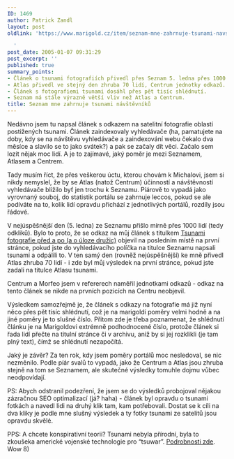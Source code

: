 ```yaml
---
ID: 1469
author: Patrick Zandl
layout: post
oldlink: 'https://www.marigold.cz/item/seznam-mne-zahrnuje-tsunami-navstevniku

  '
post_date: 2005-01-07 09:31:29
post_excerpt: ''
published: true
summary_points:
- Článek o tsunami fotografiích přivedl přes Seznam 5. ledna přes 1000 lidí.
- Atlas přivedl ve stejný den zhruba 70 lidí, Centrum jednotky odkazů.
- Článek s fotografiemi tsunami dosáhl přes pět tisíc shlédnutí.
- Seznam má stále výrazně větší vliv než Atlas a Centrum.
title: Seznam mne zahrnuje tsunami návštěvníků
---
```


<p>Nedávno jsem tu napsal článek s odkazem na satelitní fotografie oblastí postižených tsunami. Článek zaindexovaly vyhledávače (ha, pamatujete na doby, kdy se na návštěvu vyhledávače a zaindexování webu čekalo dva měsíce a slavilo se to jako svátek?) a pak se začaly dít věci. Začalo sem lozit nějak moc lidí. A je to zajímavé, jaký poměr je mezi Seznamem, Atlasem a Centrem. </p>


<p>Tady musím říct, že přes veškerou úctu, kterou chovám k Michalovi, jsem si nikdy nemyslel, že by se Atlas (natož Centrum) účinností a návštěvností vyhledávače blížilo byť jen trochu k Seznamu. Píárově to vypadá jako vyrovnaný souboj, do statistik portálu se zahrnuje leccos, pokud se ale podíváte na to, kolik lidí opravdu přichází z jednotlivých portálů, rozdíly jsou řádové. </p>

<p>V nejúspěšnější den (5. ledna) ze Seznamu přišlo mírně přes 1000 lidí (tedy odkliků). Bylo to proto, že se odkaz na můj článek s titulkem <a href="/item/tsunami-fotografie-pred-a-po-a-o-uloze-druzic">Tsunami fotografie před a po (a o úloze družic)</a> objevil na posledním místě na první stránce, pokud jste do vyhledávacího políčka na titulce Seznamu napsali tsunami a odpálili to. V ten samý den (rovněž nejúspěšnější) ke mně přivedl Atlas zhruba 70 lidí - i zde byl můj výsledek na první stránce, pokud jste zadali na titulce Atlasu tsunami. </p>

<p>Centrum a Morfeo jsem v refererech naměřil jednotkami odkazů - odkaz na tento článek se nikde na prvních pozicích na Centru neobjevil. </p>

<p>Výsledkem samozřejmě je, že článek s odkazy na fotografie má již nyní něco přes pět tisíc shlédnutí, což je na marigoldí poměry velmi hodně a na jiné poměry je to slušné číslo. Přitom zde je třeba poznamenat, že shlédnutí článku je na Marigoldovi extrémně podhodnocené číslo, protože článek si řada lidí přečte na titulní stránce či v archivu, aniž by si jej rozklikli (je tam plný text), čímž se shlédnutí nezapočítá. </p>

<p>Jaký je závěr? Za ten rok, kdy jsem poměry portálů moc nesledoval, se nic nezměnilo. Podle píár svalů to vypadá, jako že Centrum a Atlas jsou zhruba stejně na tom se Seznamem, ale skutečné výsledky tomuhle dojmu vůbec neodpovídají.</p>

<p>PS: Abych odstranil podezření, že jsem se do výsledků probojoval nějakou zázračnou SEO optimalizací (já? haha) - článek byl opravdu o tsunami fotkách a navedl lidi na druhý klik tam, kam potřebovali. Dostat se k cíli na dva kliky je podle mne slušný výsledek a ty fotky tsunami ze satelitů jsou opravdu skvělé.
</p>

PPS: A chcete konspirativní teorii? Tsunami nebyla přírodní, byla to zkoušeka americké vojenské technologie pro &#8220;tsuwar&#8221;. <a href="http://www.volny.cz/jonyklub/foto/investig/tsunami.html">Podrobnosti zde</a>. Wow 8)
</p>